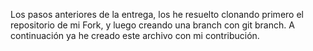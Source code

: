 Los pasos anteriores de la entrega, los he resuelto clonando primero el repositorio de mi Fork, y luego creando una branch con git branch. A continuación ya he creado este archivo con mi contribución.
